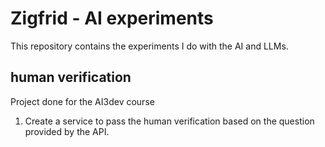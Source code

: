 # Zigfrid - AI experiments

This repository contains the experiments I do with the AI and LLMs.


## human verification

Project done for the AI3dev course

1. Create a service to pass the human verification based on the question provided by the API.

